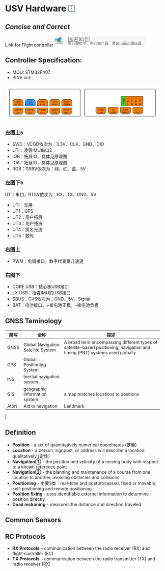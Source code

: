 # USV Hardware <img src="assets/img/neoylogo.jpg" alt="logo" width="20"/>
## _Concise and Correct_

Link for Flight controller
[![N|Solid](assets/img/link.jpg)](http://anotc.com/wiki/%E5%8C%BF%E5%90%8D%E4%BA%A7%E5%93%81%E8%B5%84%E6%96%99/%E6%8B%93%E7%A9%BA%E8%80%85p2/%E5%85%BC%E5%AE%B9%E7%89%88%E4%BB%8B%E7%BB%8D)



## Controller Specification:

- MCU: STM32F407
- PINS out:
  
![alt text](assets/img/a.png)

### 左图上5

- SWD：VCGD依次为：3.3V、CLK、GND、DIO
- UTI：凌霄IMU串口2
- IOB：拓展IO，具体见原理图
- IOA：拓展IO，具体见原理图
- RGB：GRBV依次为：绿、红、蓝、5V

### 左图下5

UT：串口，RTGV依次为：RX、TX、GND、5V

- UTI：无用
- UT1：GPS
- UT2：用户拓展
- UT3：用户拓展
- UT4：匿名光流
- UT5：数传

### 右图上

- PWM：电调接口，数字代表第几通道
### 右图下
- CORE USB：核心板USB接口
- LX USB：凌霄IMU的USB接口
- SBUS：GVS依次为：GND、5V、Signal
- BAT：电池接口，+接电池正极，-接电池负极

## GNSS Teminology

| 简写 | 全称 | 描述 |
| ------ | ------ | ------ |
| GNSS | Global Navigation Satellite System | A broad term encompassing different types of satellite-based positioning, navigation and timing (PNT) systems used globally |
| GPS | Global Positioning System | 
| INS | Inertial navigation system |
| GIS | geographic information system | a map matches locations to positions |
| AtoN | Aid to navigation | Landmark|
| 


## Definition

- **Position** - a set of quantitatively numerical coordinates (定量)
- **Location** - a person, signpost, or address will describe a location qualitatively (定性)
-  **Navigation①** -  the position and velocity of a moving body with respect to a known reference point
-  **Navigation②** - the planning and maintenance of a course from one location to another, avoiding obstacles and collisions
-  **Positioning** - 主要3类：real-time and postprocessed, fixed or movable, self-positioning and remote positioning
-  **Position fixing** - uses identifiable external information to determine position directly
-  **Dead reckoning** - measures the distance and direction traveled

## Common Sensors

## RC Protocols

- **RX Protocols** – communication between the radio receiver (RX) and flight controller (FC)
- **TX Protocols** – communication between the radio transmitter (TX) and radio receiver (RX)




